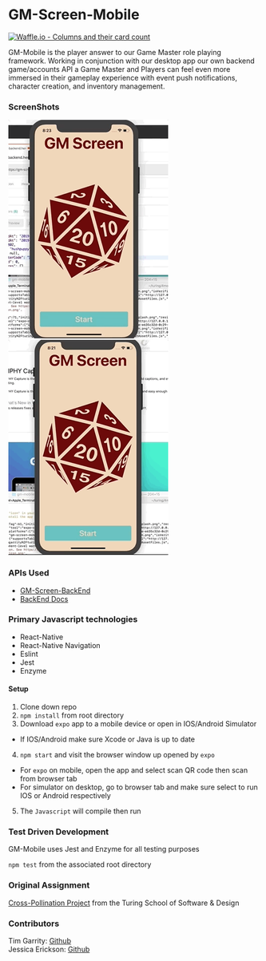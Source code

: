 # GM-Screen-Mobile
[![Waffle.io - Columns and their card count](https://badge.waffle.io/Salamandastron1/GM-Screen-Mobile.svg?columns=all)](https://waffle.io/Salamandastron1/GM-Screen-Mobile)

GM-Mobile is the player answer to our Game Master role playing framework. Working in conjunction with our desktop app our own backend game/accounts API a Game Master and Players can feel even more immersed in their gameplay experience with event push notifications, character creation, and inventory management.


### ScreenShots

![Character Exists](./assets/character-exists.gif)
![Create New Character](./assets/create-character.gif)

### APIs Used
* [GM-Screen-BackEnd](https://gm-screen-backend.herokuapp.com)
* [BackEnd Docs](https://github.com/bghalami/gm_screen_backend)

### Primary Javascript technologies
* React-Native
* React-Native Navigation
* Eslint
* Jest
* Enzyme

#### Setup

1. Clone down repo
2. `npm install` from root directory
3. Download `expo` app to a mobile device or open in IOS/Android Simulator
  - If IOS/Android make sure Xcode or Java is up to date
4. `npm start` and visit the browser window up opened by `expo` 
  - For `expo` on mobile, open the app and select scan QR code then scan from browser tab
  - For simulator on desktop, go to browser tab and make sure select to run IOS or Android respectively
5. The `Javascript` will compile then run

### Test Driven Development

GM-Mobile uses Jest and Enzyme for all testing purposes

`npm test` from the associated root directory

### Original Assignment

[Cross-Pollination Project](http://frontend.turing.io/projects/capstone.html) from the Turing School of Software & Design

### Contributors

Tim Garrity: [Github](https://github.com/Salamandastron1)<br>
Jessica Erickson: [Github](https://github.com/Jessica-Erickson)
